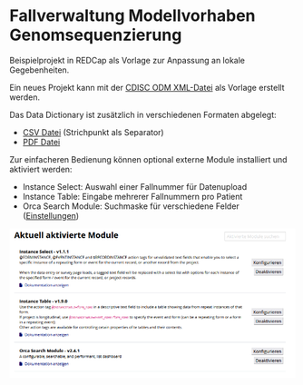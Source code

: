 # Fallverwaltung Modellvorhaben Genomsequenzierung

Beispielprojekt in REDCap als Vorlage zur Anpassung an lokale Gegebenheiten. 

Ein neues Projekt kann mit der [CDISC ODM XML-Datei](FallverwaltungModell_REDCap.xml) als Vorlage erstellt werden.

Das Data Dictionary ist zusätzlich in verschiedenen Formaten abgelegt:
- [CSV Datei](FallverwaltungModellvorhaben_DataDictionary.csv) (Strichpunkt als Separator)
- [PDF Datei](Fallverwaltung_Modellvorhaben_Genomsequenzierung_REDCap.pdf)
 
Zur einfacheren Bedienung können optional externe Module installiert und aktiviert werden:
- Instance Select: Auswahl einer Fallnummer für Datenupload
- Instance Table: Eingabe mehrerer Fallnummern pro Patient
- Orca Search Module: Suchmaske für verschiedene Felder ([Einstellungen](FallverwaltungModellvorhaben_ModuleSettingsExport.zip))
  
![Module](Screenshot_MVH_Module.png)
